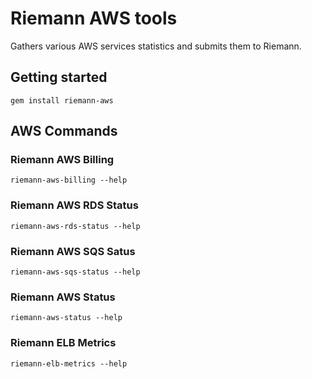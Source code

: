 # Riemann AWS tools

Gathers various AWS services statistics and submits them to Riemann.

## Getting started

```
gem install riemann-aws
```

## AWS Commands


### Riemann AWS Billing

```
riemann-aws-billing --help
```

### Riemann AWS RDS Status

```
riemann-aws-rds-status --help
```

### Riemann AWS SQS Satus

```
riemann-aws-sqs-status --help
```

### Riemann AWS Status

```
riemann-aws-status --help
```

### Riemann ELB Metrics

```
riemann-elb-metrics --help
```
